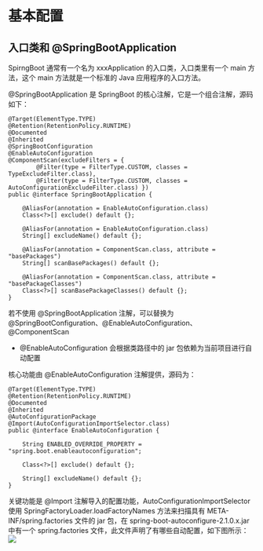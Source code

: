 # 基本配置
## 入口类和 @SpringBootApplication
SpirngBoot 通常有一个名为 xxxApplication 的入口类，入口类里有一个 main 方法，这个 main 方法就是一个标准的 Java 应用程序的入口方法。

@SpringBootApplication 是 SpringBoot 的核心注解，它是一个组合注解，源码如下：  
```
@Target(ElementType.TYPE)
@Retention(RetentionPolicy.RUNTIME)
@Documented
@Inherited
@SpringBootConfiguration
@EnableAutoConfiguration
@ComponentScan(excludeFilters = {
		@Filter(type = FilterType.CUSTOM, classes = TypeExcludeFilter.class),
		@Filter(type = FilterType.CUSTOM, classes = AutoConfigurationExcludeFilter.class) })
public @interface SpringBootApplication {

	@AliasFor(annotation = EnableAutoConfiguration.class)
	Class<?>[] exclude() default {};

	@AliasFor(annotation = EnableAutoConfiguration.class)
	String[] excludeName() default {};

	@AliasFor(annotation = ComponentScan.class, attribute = "basePackages")
	String[] scanBasePackages() default {};

	@AliasFor(annotation = ComponentScan.class, attribute = "basePackageClasses")
	Class<?>[] scanBasePackageClasses() default {};
}
```
若不使用 @SpringBootApplication 注解，可以替换为 @SpringBootConfiguration、@EnableAutoConfiguration、@ComponentScan  

* @EnableAutoConfiguration 会根据类路径中的 jar 包依赖为当前项目进行自动配置

核心功能由 @EnableAutoConfiguration 注解提供，源码为：  
```
@Target(ElementType.TYPE)
@Retention(RetentionPolicy.RUNTIME)
@Documented
@Inherited
@AutoConfigurationPackage
@Import(AutoConfigurationImportSelector.class)
public @interface EnableAutoConfiguration {

	String ENABLED_OVERRIDE_PROPERTY = "spring.boot.enableautoconfiguration";

	Class<?>[] exclude() default {};

	String[] excludeName() default {};
}
```
关键功能是 @Import 注解导入的配置功能，AutoConfigurationImportSelector 使用 SpringFactoryLoader.loadFactoryNames 方法来扫描具有 META-INF/spring.factories 文件的 jar 包，在 spring-boot-autoconfigure-2.1.0.x.jar 中有一个 spring.factories 文件，此文件声明了有哪些自动配置，如下图所示：  
![](https://github.com/JianMin-Xie/Learning-Note/pic/spring.factories.jpg)

